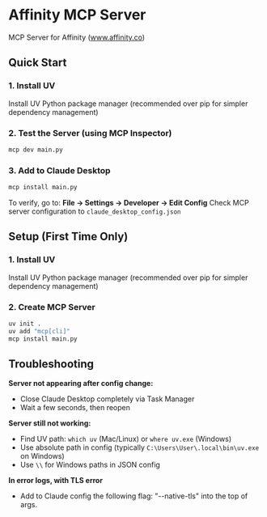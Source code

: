 # Affinity MCP Server

MCP Server for Affinity (www.affinity.co)

## Quick Start

### 1. Install UV

Install UV Python package manager (recommended over pip for simpler dependency management)

### 2. Test the Server (using MCP Inspector)

```bash
mcp dev main.py
```

### 3. Add to Claude Desktop

```bash
mcp install main.py
```

To verify, go to: **File → Settings → Developer → Edit Config**
Check MCP server configuration to `claude_desktop_config.json`

## Setup (First Time Only)

### 1. Install UV

Install UV Python package manager (recommended over pip for simpler dependency management)

### 2. Create MCP Server

```bash
uv init .
uv add "mcp[cli]"
mcp install main.py
```

## Troubleshooting

**Server not appearing after config change:**

- Close Claude Desktop completely via Task Manager
- Wait a few seconds, then reopen

**Server still not working:**

- Find UV path: `which uv` (Mac/Linux) or `where uv.exe` (Windows)
- Use absolute path in config (typically `C:\Users\User\.local\bin\uv.exe` on Windows)
- Use `\\` for Windows paths in JSON config

**In error logs, with TLS error**

- Add to Claude config the following flag: "--native-tls" into the top of args.
